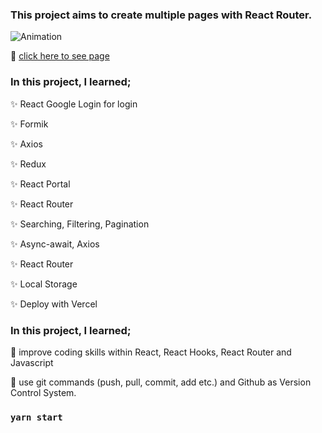 ### This project aims to create multiple pages with React Router.

![Animation](frontend.gif)

🎯 [click here to see page](casestudy-frontend.netlify.app/)
### In this project, I learned;

✨ React Google Login for login

✨ Formik

✨ Axios

✨ Redux

✨ React Portal

✨ React Router

✨ Searching, Filtering, Pagination

✨ Async-await, Axios

✨ React Router

✨ Local Storage

✨ Deploy with Vercel

### In this project, I learned;

🎯 improve coding skills within React, React Hooks, React Router and Javascript

🎯 use git commands (push, pull, commit, add etc.) and Github as Version Control System.

### `yarn start`



